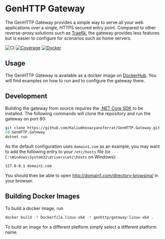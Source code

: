 # GenHTTP Gateway

The GenHTTP Gateway provides a simple way to serve all your web applications over a single, HTTPS secured entry point. Compared to other reverse-proxy solutions such as [Traefik](https://github.com/containous/traefik), the gateway provides less features but is easier to configure for scenarios such as home servers.

![CI](https://github.com/Kaliumhexacyanoferrat/GenHTTP.Gateway/workflows/CI/badge.svg) [![Coverage](https://sonarcloud.io/api/project_badges/measure?project=GenHTTP.Gateway&metric=coverage)](https://sonarcloud.io/dashboard?id=GenHTTP.Gateway) [![Docker](https://img.shields.io/docker/pulls/genhttp/gateway.svg)](https://hub.docker.com/r/genhttp/gateway)

## Usage

The GenHTTP Gateway is available as a docker image on [DockerHub](https://hub.docker.com/r/genhttp/gateway). You will find examples on how to run and to configure the gateway there.

## Development

Building the gateway from source requires the [.NET Core SDK](https://dotnet.microsoft.com/download) to be installed.
The following commands will clone the repository and run the gateway on port 80:

~~~bash
git clone https://github.com/Kaliumhexacyanoferrat/GenHTTP.Gateway.git
cd GenHTTP.Gateway
dotnet run
~~~

As the default configuration uses `domain1.com` as an example, you may want to add the following entry to your `/etc/hosts` file (or `C:\Windows\System32\drivers\etc\hosts` on Windows):

~~~bash
127.0.0.1 domain1.com
~~~

You should then be able to open http://domain1.com/directory-browsing/ in your browser.

## Building Docker Images

To build a docker image, run

~~~bash
docker build -f Dockerfile.linux-x64 -t genhttp/gateway:linux-x64 .
~~~

To build an image for a different platform simply select a different platform name.
